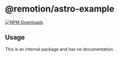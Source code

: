 # @remotion/astro-example
 
[![NPM Downloads](https://img.shields.io/npm/dm/@remotion/astro-example.svg?style=flat&color=black&label=Downloads)](https://npmcharts.com/compare/@remotion/astro-example?minimal=true)

## Usage
 
This is an internal package and has no documentation.
